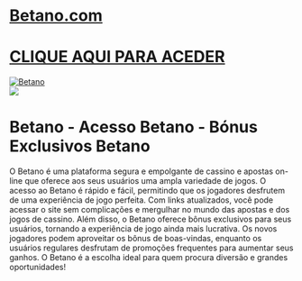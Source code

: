 # <a href="/go/">Betano.com</a>

# <a href="/go/">CLIQUE AQUI PARA ACEDER</a>

<meta charset="UTF-8">
<meta name="viewport" content="width=device-width, initial-scale=1.0">
</head>
<body>

<div style=<text-align: center;">
<a href="/go/" title="Betano"><img src="https://github.com/user-attachments/assets/eec8b914-bed2-4a42-9a9d-a658831797a6" title="Betano" alt="Betano"></a></div>
<div style=<text-align: center;">
<a href="/go/">
<img src="https://github.com/user-attachments/assets/eec8b914-bed2-4a42-9a9d-a658831797a6" />
</a></div>

# Betano - Acesso Betano - Bónus Exclusivos Betano

O Betano é uma plataforma segura e empolgante de cassino e apostas on-line que oferece aos seus usuários uma ampla variedade de jogos. O acesso ao Betano é rápido e fácil, permitindo que os jogadores desfrutem de uma experiência de jogo perfeita. Com links atualizados, você pode acessar o site sem complicações e mergulhar no mundo das apostas e dos jogos de cassino. Além disso, o Betano oferece bônus exclusivos para seus usuários, tornando a experiência de jogo ainda mais lucrativa. Os novos jogadores podem aproveitar os bônus de boas-vindas, enquanto os usuários regulares desfrutam de promoções frequentes para aumentar seus ganhos. O Betano é a escolha ideal para quem procura diversão e grandes oportunidades!
